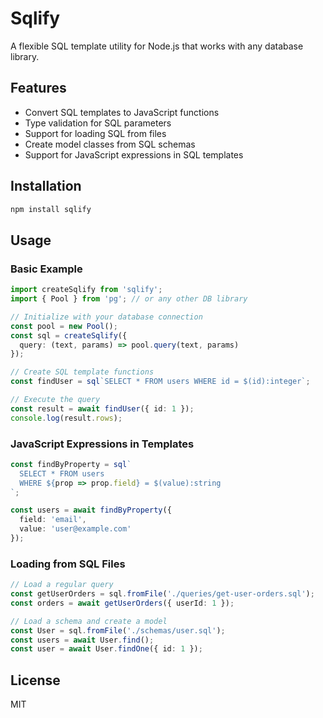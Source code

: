 # Sqlify

A flexible SQL template utility for Node.js that works with any database library.

## Features

- Convert SQL templates to JavaScript functions
- Type validation for SQL parameters
- Support for loading SQL from files
- Create model classes from SQL schemas
- Support for JavaScript expressions in SQL templates

## Installation

```bash
npm install sqlify
```

## Usage

### Basic Example

```typescript
import createSqlify from 'sqlify';
import { Pool } from 'pg'; // or any other DB library

// Initialize with your database connection
const pool = new Pool();
const sql = createSqlify({
  query: (text, params) => pool.query(text, params)
});

// Create SQL template functions
const findUser = sql`SELECT * FROM users WHERE id = $(id):integer`;

// Execute the query
const result = await findUser({ id: 1 });
console.log(result.rows);
```

### JavaScript Expressions in Templates

```typescript
const findByProperty = sql`
  SELECT * FROM users 
  WHERE ${prop => prop.field} = $(value):string
`;

const users = await findByProperty({
  field: 'email',
  value: 'user@example.com'
});
```

### Loading from SQL Files

```typescript
// Load a regular query
const getUserOrders = sql.fromFile('./queries/get-user-orders.sql');
const orders = await getUserOrders({ userId: 1 });

// Load a schema and create a model
const User = sql.fromFile('./schemas/user.sql');
const users = await User.find();
const user = await User.findOne({ id: 1 });
```

## License

MIT